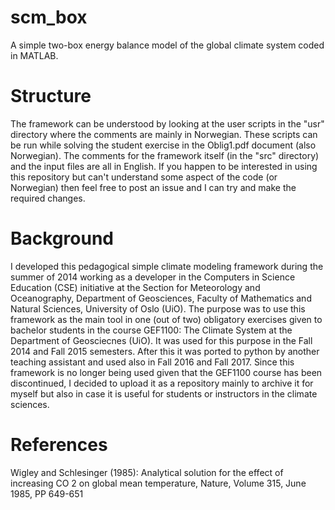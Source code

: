 # scm_box
A simple two-box energy balance model of the global climate system coded in MATLAB.

# Structure
The framework can be understood by looking at the user scripts in the "usr" directory where the comments are mainly in Norwegian. These scripts can be run while solving the student exercise in the Oblig1.pdf document (also Norwegian). The comments for the framework itself (in the "src" directory) and the input files are all in English. If you happen to be interested in using this repository but can't understand some aspect of the code (or Norwegian) then feel free to post an issue and I can try and make the required changes.

# Background
I developed this pedagogical simple climate modeling framework during the summer of 2014 working as a developer in the Computers in Science Education (CSE) initiative at the Section for Meteorology and Oceanography, Department of Geosciences, Faculty of Mathematics and Natural Sciences, University of Oslo (UiO). The purpose was to use this framework as the main tool in one (out of two) obligatory exercises given to bachelor students in the course GEF1100: The Climate System at the Department of Geosciecnes (UiO). It was used for this purpose in the Fall 2014 and Fall 2015 semesters. After this it was ported to python by another teaching assistant and used also in Fall 2016 and Fall 2017. Since this framework is no longer being used given that the GEF1100 course has been discontinued, I decided to upload it as a repository mainly to archive it for myself but also in case it is useful for students or instructors in the climate sciences.

# References
Wigley and Schlesinger (1985): Analytical solution for the effect of increasing CO 2 on global mean temperature, Nature, Volume 315, June 1985, PP 649-651
